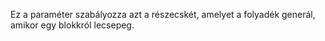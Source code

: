 Ez a paraméter szabályozza azt a részecskét, amelyet a folyadék generál, amikor egy blokkról lecsepeg.